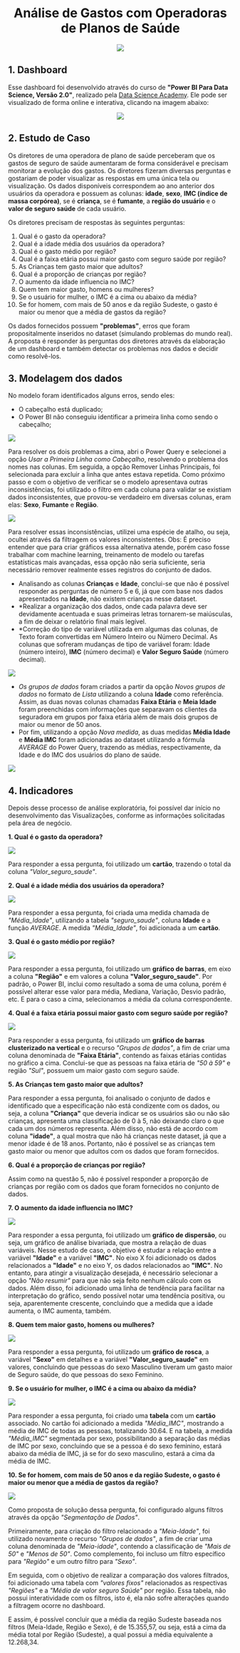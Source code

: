 <h1 align="center">Análise de Gastos com Operadoras de Planos de Saúde</h1>

<p align="center">
  <img src="https://user-images.githubusercontent.com/102304054/174603377-eae88112-4b41-4aa2-b03a-67fdccd859b8.png">
</p>

## 1. Dashboard

Esse dashboard foi desenvolvido através do curso de **"Power BI Para Data Science, Versão 2.0"**, realizado pela [Data Science Academy](https://www.datascienceacademy.com.br/). Ele pode ser visualizado de forma online e interativa, clicando na imagem abaixo:

<p align="center">
<a href="https://app.powerbi.com/view?r=eyJrIjoiZjU3MGVlZGMtMDVlNy00YTIzLWExOGMtYjk1YjdjNTA5M2JlIiwidCI6IjhlNDJlNTBlLTNkMWEtNDAzYy04ZWZmLTU4OGJkOGQxMjk5ZiJ9"><img src="https://user-images.githubusercontent.com/102304054/175696517-140582c6-a014-4fc7-b702-1649905772b6.png"></a>
</p>

## 2. Estudo de Caso

Os diretores de uma operadora de plano de saúde perceberam que os gastos de seguro de saúde aumentaram de forma considerável e precisam monitorar a evolução dos gastos. Os diretores fizeram diversas perguntas e gostariam de poder visualizar as respostas em uma única tela ou visualização. Os dados disponíveis correspondem ao ano anterior dos usuários da operadora e possuem as colunas: **idade**, **sexo**, **IMC (índice de massa corpórea)**, se é **criança**, se é **fumante**, a **região do usuário** e o **valor de seguro saúde** de cada usuário. 

Os diretores precisam de respostas às seguintes perguntas:

1. Qual é o gasto da operadora?
2. Qual é a idade média dos usuários da operadora?
3. Qual é o gasto médio por região?
4. Qual é a faixa etária possui maior gasto com seguro saúde por região?
5. As Crianças tem gasto maior que adultos?
6. Qual é a proporção de crianças por região?
7. O aumento da idade influencia no IMC?
8. Quem tem maior gasto, homens ou mulheres?
9. Se o usuário for mulher, o IMC é a cima ou abaixo da média?
10. Se for homem, com mais de 50 anos e da região Sudeste, o gasto é maior ou menor que a média de gastos da região?

Os dados fornecidos possuem **"problemas"**, erros que foram propositalmente inseridos no dataset (simulando problemas do mundo real). A proposta é responder às perguntas dos diretores através da elaboração de um dashboard e também detectar os problemas nos dados e decidir como resolvê-los.

## 3. Modelagem dos dados

No modelo foram identificados alguns erros, sendo eles:

* O cabeçalho está duplicado;
* O Power BI não conseguiu identificar a primeira linha como sendo o cabeçalho;

<img src="https://user-images.githubusercontent.com/102304054/175753464-2f3ee3cc-e9e9-4726-9787-58f22d3b3477.png"/><a>
</p>

Para resolver os dois problemas a cima, abri o Power Query e selecionei a opção *Usar a Primeira Linha como Cabeçalho*, resolvendo o problema dos nomes nas colunas. Em seguida, a opção Remover Linhas Principais, foi selecionada para excluir a linha que antes estava repetida.
Como próximo passo e com o objetivo de verificar se o modelo apresentava outras inconsistências, foi utilizado o filtro em cada coluna para validar se existiam dados inconsistentes, que provou-se verdadeiro em diversas colunas, eram elas: **Sexo**, **Fumante** e **Região**. 

<img src="https://user-images.githubusercontent.com/102304054/175753831-68a45081-36a1-4a43-ac2b-603abf452380.png"/><a>
</p>

Para resolver essas inconsistências, utilizei uma espécie de atalho, ou seja, ocultei através da filtragem os valores inconsistentes. 
Obs: É preciso entender que para criar gráficos essa alternativa atende, porém caso fosse trabalhar com machine learning, treinamento de modelo ou tarefas estatísticas mais avançadas, essa opção não seria suficiente, seria necessário  remover realmente esses registros do conjunto de dados.

* Analisando as colunas **Crianças** e **Idade**, conclui-se que não é possível responder as perguntas de número 5 e 6, já que com base nos dados apresentados na **Idade**, não existem crianças nesse dataset.
* *Realizar  a organização dos dados, onde cada palavra deve ser devidamente acentuada e suas primeiras letras tornarem-se maiúsculas, a fim de deixar o relatório final mais legível.
* *Correção do tipo de variável utilizada em algumas das colunas, de Texto foram convertidas em Número Inteiro ou Número Decimal. As colunas que sofreram mudanças de tipo de variável foram: Idade (número inteiro), **IMC** (número decimal) e **Valor Seguro Saúde** (número decimal).

<img src="https://user-images.githubusercontent.com/102304054/175753841-e8e8713e-7a05-44dc-9d70-2bc2a57312a6.png"/><a>
</p>

* *Os grupos de dados* foram criados a partir da opção *Novos grupos de dados* no formato de *Lista* utilizando a coluna **Idade** como referência. Assim, as duas novas colunas chamadas **Faixa Etária** e **Meia Idade** foram preenchidas com informações que separavam os clientes da seguradora em grupos por faixa etária além de mais dois grupos de maior ou menor de 50 anos.
* Por fim, utilizando a opção *Nova medida*, as duas medidas **Média Idade** e **Média IMC** foram adicionadas ao dataset utilizando a fórmula *AVERAGE* do Power Query, trazendo as médias, respectivamente, da Idade e do IMC dos usuários do plano de saúde.

<img src="https://user-images.githubusercontent.com/102304054/175753852-28506a34-da83-4dfa-8a54-6649c45edfb5.png"/><a>
</p>

## 4. Indicadores

Depois desse processo de análise exploratória, foi possível dar início no desenvolvimento das Visualizações, conforme as informações solicitadas pela área de negócio.

**1. Qual é o gasto da operadora?**

<img src="https://user-images.githubusercontent.com/102304054/175773573-41cd6db2-b931-495c-8d81-09704ed2b6d3.png"/><a>
</p>

Para responder a essa pergunta, foi utilizado um **cartão**, trazendo o total da coluna *"Valor_seguro_saude"*.

**2. Qual é a idade média dos usuários da operadora?**

<img src="https://user-images.githubusercontent.com/102304054/175773579-6a7108a6-e466-44d9-bee6-bb5f9d5077a5.png"/><a>
</p>

Para responder a essa pergunta, foi criada uma medida chamada de *"Média_Idade"*, utilizando a tabela *"seguro_saude"*, coluna **Idade** e a função *AVERAGE*. A medida *"Média_Idade"*, foi adicionada a um **cartão**.

**3. Qual é o gasto médio por região?**

<img src="https://user-images.githubusercontent.com/102304054/175773580-8fe1194f-990a-4c91-9bde-5365318ebbec.png"/><a>
</p>

Para responder a essa pergunta, foi utilizado um **gráfico de barras**, em eixo a coluna **"Região"** e em valores a coluna **"Valor_seguro_saude"**. Por padrão, o Power BI, inclui como resultado a soma de uma coluna, porém é possível alterar esse valor para média, Mediana, Variação, Desvio padrão, etc. E para o caso a cima, selecionamos a média da coluna correspondente. 

**4. Qual é a faixa etária possui maior gasto com seguro saúde por região?**

<img src="https://user-images.githubusercontent.com/102304054/175773585-86d882d0-e46d-4825-95c5-ac29c293e9fb.png"/><a>
</p>

Para responder a essa pergunta, foi utilizado um **gráfico de barras clusterizado na vertical** e o recurso *"Grupos de dados"*, a fim de criar uma coluna denominada de **"Faixa Etária"**, contendo as faixas etárias contidas no gráfico a cima. 
Conclui-se que as pessoas na faixa etária de *"50 à 59"* e região *"Sul"*, possuem um maior gasto com seguro saúde.

**5. As Crianças tem gasto maior que adultos?**

Para responder a essa pergunta, foi analisado o conjunto de dados e identificado que a especificação não está condizente com os dados, ou seja, a coluna **"Criança"** que deveria indicar se os usuários são ou não são crianças, apresenta uma classificação de 0 à 5, não deixando claro o que cada um dos números representa. Além disso, não está de acordo com coluna **"idade"**, a qual mostra que não há crianças neste dataset, já que a menor idade é de 18 anos. Portanto, não é possível se as crianças tem gasto maior ou menor que adultos com os dados que foram fornecidos. 

**6. Qual é a proporção de crianças por região?**

Assim como na questão 5, não é possível responder a proporção de crianças por região com os dados que foram fornecidos no conjunto de dados.

**7. O aumento da idade influencia no IMC?**

<img src="https://user-images.githubusercontent.com/102304054/175773589-e92b34c7-c88d-4614-b57f-35552683705d.png"/><a>
</p>

Para responder a essa pergunta, foi utilizado um **gráfico de dispersão**, ou seja, um gráfico de análise bivariada, que mostra a relação de duas variáveis. Nesse estudo de caso, o objetivo é estudar a relação entre a variável **"Idade"** e a variável **"IMC"**. 
No eixo X foi adicionado os dados relacionados a **"Idade"** e no eixo Y, os dados relacionados ao **"IMC"**. No entanto, para atingir a visualização desejada, é necessário selecionar a opção *"Não resumir"* para que não seja feito nenhum cálculo com os dados. 
Além disso, foi adicionado uma linha de tendência para facilitar na interpretação do gráfico, sendo possível notar uma tendência positiva, ou seja, aparentemente crescente, concluindo que a medida que a idade aumenta, o IMC aumenta, também.

**8. Quem tem maior gasto, homens ou mulheres?**

<img src="https://user-images.githubusercontent.com/102304054/175773595-6851f881-3afa-4f58-9373-31af38609ba2.png"/><a>
</p>

Para responder a essa pergunta, foi utilizado um **gráfico de rosca**, a variável **"Sexo"** em detalhes e a variável **"Valor_seguro_saude"** em valores, concluindo que pessoas do sexo Masculino tiveram um gasto maior de Seguro saúde, do que pessoas do sexo Feminino. 

**9. Se o usuário for mulher, o IMC é a cima ou abaixo da média?**

<img src="https://user-images.githubusercontent.com/102304054/175773598-bb798aed-6c9e-4d5a-8540-f774209b2476.png"/><a>
</p>

Para responder a essa pergunta, foi criado uma **tabela** com um **cartão** associado. No cartão foi adicionado a medida *"Média_IMC"*, mostrando a média de IMC de todas as pessoas, totalizando 30.64. E na tabela, a medida *"Média_IMC"* segmentada por sexo, possibilitando a separação das médias de IMC por sexo, concluindo que se a pessoa é do sexo feminino, estará abaixo da média de IMC, já se for do sexo masculino, estará a cima da média de IMC.

**10. Se for homem, com mais de 50 anos e da região Sudeste, o gasto é maior ou menor que a média de gastos da região?**

<img src="https://user-images.githubusercontent.com/102304054/175773602-56705ab0-ca9b-421c-a1a9-77392a239bd5.png"/><a>
</p>

Como proposta de solução dessa pergunta, foi configurado alguns filtros através da opção *"Segmentação de Dados"*.

Primeiramente, para criação do filtro relacionado a *"Meia-Idade"*, foi utilizado novamente o recurso *"Grupos de dados"*, a fim de criar uma coluna denominada de *"Meia-idade"*, contendo a classificação de *"Mais de 50"* e *"Menos de 50"*. Como complemento, foi incluso um filtro específico para *"Região"* e um outro filtro para *"Sexo"*.

Em seguida, com o objetivo de realizar a comparação dos valores filtrados, foi adicionado uma tabela com *"valores fixos"* relacionados as respectivas *"Regiões"* e a *"Média de valor seguro Saúde"* por região. Essa tabela, não possui interatividade com os filtros, isto é, ela não sofre alterações quando a filtragem ocorre no dashboard.

E assim, é possível concluir que a média da região Sudeste baseada nos filtros (Meia-Idade, Região e Sexo), é de 15.355,57, ou seja, está a cima da média total por Região (Sudeste), a qual possui a média equivalente a 12.268,34.